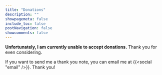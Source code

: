 ```yaml
---
title: "Donations"
description: ""
showpagemeta: false
include_toc: false
postNavigation: false
showcomments: false
---
```


**Unfortunately, I am currently unable to accept donations.** Thank you for even considering.

If you want to send me a thank you note, you can email me at {{<social "email" />}}. Thank you!
